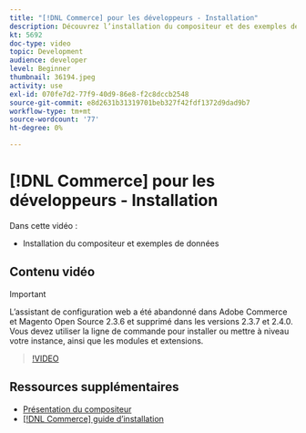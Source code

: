 ```yaml
---
title: "[!DNL Commerce] pour les développeurs - Installation"
description: Découvrez l’installation du compositeur et des exemples de données.
kt: 5692
doc-type: video
topic: Development
audience: developer
level: Beginner
thumbnail: 36194.jpeg
activity: use
exl-id: 070fe7d2-77f9-40d9-86e8-f2c8dccb2548
source-git-commit: e8d2631b31319701beb327f42fdf1372d9dad9b7
workflow-type: tm+mt
source-wordcount: '77'
ht-degree: 0%

---
```


# [!DNL Commerce] pour les développeurs - Installation

Dans cette vidéo :

- Installation du compositeur et exemples de données

## Contenu vidéo

>[!IMPORTANT]
>
>L’assistant de configuration web a été abandonné dans Adobe Commerce et Magento Open Source 2.3.6 et supprimé dans les versions 2.3.7 et 2.4.0. Vous devez utiliser la ligne de commande pour installer ou mettre à niveau votre instance, ainsi que les modules et extensions.

>[!VIDEO](https://video.tv.adobe.com/v/36194?quality=12&learn=on)

## Ressources supplémentaires

- [Présentation du compositeur](https://developer.adobe.com/commerce/php/development/composer/)
- [[!DNL Commerce] guide d’installation](https://experienceleague.adobe.com/docs/commerce-operations/installation-guide/overview.html)
